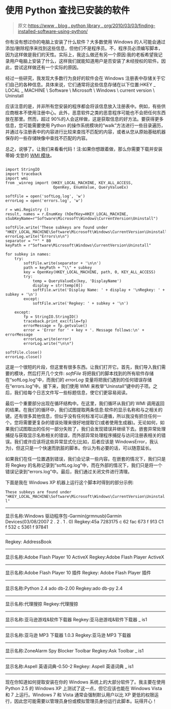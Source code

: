 # 使用 Python 查找已安装的软件

> 原文:[https://www . blog . python library . org/2010/03/03/finding-installed-software-using-python/](https://www.blog.pythonlibrary.org/2010/03/03/finding-installed-software-using-python/)

你有没有想过你的电脑上安装了什么软件？大多数使用 Windows 的人可能会通过添加/删除程序来找到这些信息，但他们不是程序员。不，程序员必须编写脚本，因为这样做是我们的天性。实际上，我这么做还有另一个原因:我的老板希望我记录用户电脑上安装了什么，这样我们就能知道用户是否安装了未经授权的软件。因此，尝试这样做还有一个实际的原因。

经过一些研究，我发现大多数行为良好的软件会在 Windows 注册表中存储关于它们自己的各种信息。具体来说，它们通常将这些信息存储在以下位置:HKEY _ LOCAL _ MACHINE \ Software \ Microsoft \ Windows \ current version \ Uninstall

应该注意的是，并非所有您安装的程序都会将该信息放入注册表中。例如，有些供应商根本不使用注册中心。此外，恶意软件之类的恶意程序可能也不会把任何东西放在那里。然而，超过 90%的人会这样做，这是获取信息的好方法。要获得更多信息，您可能需要使用 Python 的操作系统模块的“walk”方法进行一些目录遍历，并通过与注册表中的内容进行比较来查找不匹配的内容，或者从您从原始基础机器保存的一些存储映像中查找不匹配的内容。

总之，说够了。让我们来看看代码！注:如果你想跟着做，那么你需要下载并安装蒂姆·戈登的 [WMI 模块](http://timgolden.me.uk/python/wmi/index.html)。

```

import StringIO
import traceback
import wmi
from _winreg import (HKEY_LOCAL_MACHINE, KEY_ALL_ACCESS, 
                     OpenKey, EnumValue, QueryValueEx)

softFile = open('softLog.log', 'w')
errorLog = open('errors.log', 'w')

r = wmi.Registry ()
result, names = r.EnumKey (hDefKey=HKEY_LOCAL_MACHINE, sSubKeyName=r"Software\Microsoft\Windows\CurrentVersion\Uninstall")

softFile.write('These subkeys are found under "HKEY_LOCAL_MACHINE\Software\Microsoft\Windows\CurrentVersion\Uninstall"\n\n')
errorLog.write("Errors\n\n")
separator = "*" * 80
keyPath = r"Software\Microsoft\Windows\CurrentVersion\Uninstall"

for subkey in names:
    try:
        softFile.write(separator + '\n\n')
        path = keyPath + "\\" + subkey
        key = OpenKey(HKEY_LOCAL_MACHINE, path, 0, KEY_ALL_ACCESS) 
        try:
            temp = QueryValueEx(key, 'DisplayName')
            display = str(temp[0])
            softFile.write('Display Name: ' + display + '\nRegkey: ' + subkey + '\n')
        except:
            softFile.write('Regkey: ' + subkey + '\n')

    except:
        fp = StringIO.StringIO()
        traceback.print_exc(file=fp)
        errorMessage = fp.getvalue()
        error = 'Error for ' + key + '. Message follows:\n' + errorMessage
        errorLog.write(error)
        errorLog.write("\n\n")

softFile.close()
errorLog.close()

```

这是一个很短的片段，但这里有很多东西。让我们打开它。首先，我们导入我们需要的模块，然后打开几个文件: *softFile* 将把我们的脚本找到的所有软件存储在“softLog.log”中，而我们的 *errorLog* 变量将把我们遇到的任何错误存储在“errors.log”中。接下来，我们使用 WMI 来枚举“Uninstall”键中的子项。之后，我们给每个日志文件写一些标题信息，使它们更容易阅读。

最后一个重要部分出现在循环结构中。在这里，我们循环从我们的 WMI 调用返回的结果。在我们的循环中，我们试图提取两条信息:软件的显示名称和与之相关的键。还有很多其他信息，但似乎没有任何标准可以遵循，所以我没有抓住任何一个。您将需要更复杂的错误处理来很好地提取它(或者使用生成器)。无论如何，如果我们试图取出的任何一部分失败了，我们会发现错误并继续下去。嵌套异常处理捕捉与获取显示名称相关的错误，而外部异常处理程序捕捉与访问注册表相关的错误。我们或许应该将这些异常显式化(比如，后者应该是 WindowsError，我认为)，但这只是一个快速而肮脏的脚本。你认为有必要的话，可以随意延长。

如果我们在任一位置遇到错误，我们会记录一些内容。在嵌套的情况下，我们只是将 Regkey 的名称记录到“softLog.log”中，而在外部的情况下，我们只是将一个错误记录到“errors.log”中。最后，我们通过关闭文件进行清理。

下面是我在 Windows XP 机器上运行这个脚本时得到的部分示例:

 `These subkeys are found under "HKEY_LOCAL_MACHINE\Software\Microsoft\Windows\CurrentVersion\Uninstall"`

********************************************************************************

显示名称:Windows 驱动程序包-Garmin(grmnusb)Garmin Devices(03/08/2007 2 . 2 . 1 . 0)
Regkey:45a 7283175 c 62 fac 673 f 913 C1 f 532 c 5361 f 97841
* * * * * * * * * * * * * * * * * * * * * * * * * * * * * * * * * * * * * * * * * * * * * * *

Regkey: AddressBook
********************************************************************************

显示名称:Adobe Flash Player 10 ActiveX
Regkey:Adobe Flash Player ActiveX
* * * * * * * * * * * * * * * * * * * * * * * * * * * * * * * * * * * * * * * * * * * * * * * * * * *

显示名称:Adobe Flash Player 10 插件
Regkey: Adobe Flash Player 插件
* * * * * * * * * * * * * * * * * * * * * * * * * * * * * * * * * * * * * * * * * * * * * * * * * * * * * * *

显示名称:Python 2.4 ado db-2.00
Regkey:ado db-py 2.4
* * * * * * * * * * * * * * * * * * * * * * * * * * * * * * * * * * * * * * * * * * * * * * * * * * * * *

显示名称:代理搜掠
Regkey:代理搜掠
* * * * * * * * * * * * * * * * * * * * * * * * * * * * * * * * * * * * * * * * * * * * * * * * * * * * * * *

显示名称:亚马逊游戏&软件下载器
Regkey:亚马逊游戏&软件下载器 _ is1
* * * * * * * * * * * * * * * * * * * * * * * * * * * * * * * * * * * * * * * * * * * * * * * * * * *

显示名称:亚马逊 MP3 下载器 1.0.3
Regkey:亚马逊 MP3 下载器
* * * * * * * * * * * * * * * * * * * * * * * * * * * * * * * * * * * * * * * * * * * * * * * * * * * * *

显示名称:ZoneAlarm Spy Blocker Toolbar
Regkey:Ask Toolbar _ is1
* * * * * * * * * * * * * * * * * * * * * * * * * * * * * * * * * * * * * * * * * * * * * * * * * * * * *

显示名称:Aspell 英语词典-0.50-2
Regkey: Aspell 英语词典 _ is1
* * * * * * * * * * * * * * * * * * * * * * * * * * * * * * * * * * * * * * * * * * * * * * *

现在你知道如何提取安装在你的 Windows 系统上的大部分软件了。我主要在使用 Python 2.5 的 Windows XP 上测试了这一点，但它应该也能在 Windows Vista 和 7 上运行。Windows 7 和 Vista 通常会强制默认用户以比 XP 更低的权限运行，因此您可能需要以管理员身份或模拟管理员身份运行此脚本。玩得开心！